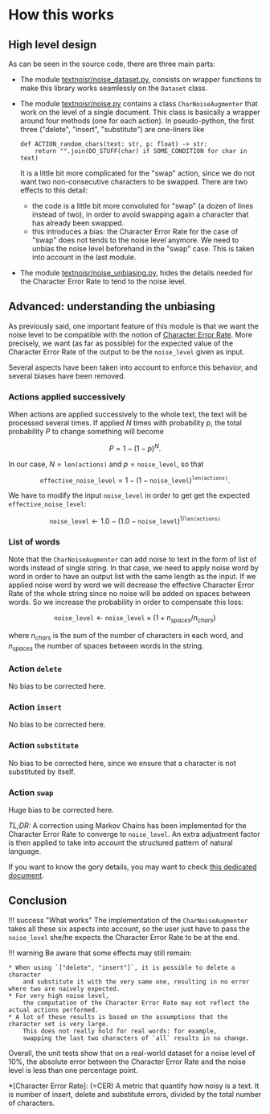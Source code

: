# How this works

## High level design

As can be seen in the source code, there are three main parts:

* The module [textnoisr/noise_dataset.py](api.md#textnoisr.noise_dataset),
    consists on wrapper functions to make this library works seamlessly on the `Dataset` class.

* The module [textnoisr/noise.py](api.md#textnoisr.noise)
    contains a class `CharNoiseAugmenter` that work on the level of a single document.
    This class is basically a wrapper around four methods (one for each action).
    In pseudo-python, the first three ("delete", "insert", "substitute") are one-liners like
    ```
    def ACTION_random_chars(text: str, p: float) -> str:
        return "".join(DO_STUFF(char) if SOME_CONDITION for char in text)
    ```
    It is a little bit more complicated for the "swap" action, since we do not want
    two non-consecutive characters to be swapped. There are two effects to this detail:

    * the code is a little bit more convoluted for "swap" (a dozen of lines instead of two),
    in order to avoid swapping again a character that has already been swapped.
    * this introduces a bias: the Character Error Rate for the case of "swap" does not tends
    to the noise level anymore.
    We need to unbias the noise level beforehand in the "swap" case.
    This is taken into account in the last module.

* The module
    [textnoisr/noise_unbiasing.py](api.md#textnoisr.noise_unbiasing),
    hides the details needed for the Character Error Rate to tend to the noise level.


## Advanced: understanding the unbiasing

As previously said, one important feature of this module is that we want the noise level to be compatible
with the notion of [Character Error Rate](https://huggingface.co/spaces/evaluate-metric/cer).
More precisely, we want (as far as possible)
for the expected value of the Character Error Rate of the output to be the `noise_level` given as input.

Several aspects have been taken into account to enforce this behavior, and several biases have been removed.

### Actions applied successively

When actions are applied successively to the whole text,
the text will be processed several times.
If applied $N$ times with probability $p$, the total probability $P$ to change something will become

$$ P = 1 - (1 - p) ^ N.$$

In our case, $N =\mathtt{len(actions)}$ and $p =\mathtt{noise\_level}$, so that

$$ \mathtt{effective\_noise\_level} = 1 - (1 - \mathtt{noise\_level}) ^ \mathtt{len(actions)} .$$

We have to modify the input $\mathtt{noise\_level}$
in order to get get the expected $\mathtt{effective\_noise\_level}$:

$$ \mathtt{noise\_level} \leftarrow 1.0 - (1.0 - \mathtt{noise\_level}) ^ {1 / \mathtt{len(actions)}}$$

### List of words

Note that the `CharNoiseAugmenter` can add noise to text in the form of list of
    words instead of single string. In that case, we need to apply noise word by word
    in order to have an output list with the same length as the input.
If we applied noise word by word we will decrease the effective Character Error Rate of the whole string
    since no noise will be added on spaces between words.
    So we increase the probability in order to compensate this loss:

$$ \mathtt{noise\_level} \leftarrow  \mathtt{noise\_level}  \times (1 + n_{spaces} / n_{chars}) $$

where $n_{chars}$ is the sum of the number of characters in each word, and $n_{spaces}$ the number
    of spaces between words in the string.

### Action `delete`

No bias to be corrected here.

### Action `insert`

No bias to be corrected here.

### Action `substitute`

No bias to be corrected here, since we ensure that a character is not substituted by itself.

### Action `swap`

Huge bias to be corrected here.

_TL;DR:_ A correction using Markov Chains has been implemented
    for the Character Error Rate to converge to `noise_level`.
    An extra adjustment factor is then applied
    to take into account the structured pattern of natural language.

If you want to know the gory details, you may want to check [this dedicated document](swap_unbiasing.md).


## Conclusion

!!! success "What works"
    The implementation of the `CharNoiseAugmenter` takes all these six aspects into account,
    so the user just have to pass the `noise_level` she/he expects the Character Error Rate to be at the end.

!!! warning
    Be aware that some effects may still remain:

    * When using `["delete", "insert"]`, it is possible to delete a character
        and substitute it with the very same one, resulting in no error where two are naively expected.
    * For very high noise level,
        the computation of the Character Error Rate may not reflect the actual actions performed.
    * A lot of these results is based on the assumptions that the character set is very large.
        This does not really hold for real words: for example,
        swapping the last two characters of `all` results in no change.

Overall, the unit tests show that on a real-world dataset for a noise level of 10%,
    the absolute error between the Character Error Rate and the noise level is less than one percentage point.


*[Character Error Rate]: (=CER) A metric that quantify how noisy is a text. It is number of insert, delete and substitute errors, divided by the total number of characters.
